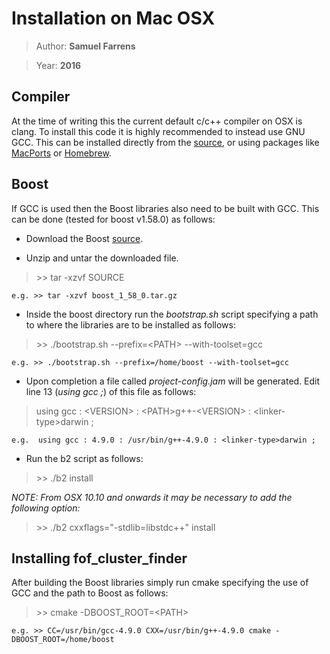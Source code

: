 # Installation on Mac OSX

> Author: **Samuel Farrens**

> Year: **2016**

## Compiler

At the time of writing this the current default c/c++ compiler on OSX is clang. To install this code it is highly recommended to instead use  GNU GCC. This can be installed directly from the <a href="https://gcc.gnu.org/" target="_blank">source</a>, or using packages like <a href="https://www.macports.org/" target="_blank">MacPorts</a> or <a href="http://brew.sh/" target="_blank">Homebrew</a>.

## Boost

If GCC is used then the Boost libraries also need to be built with GCC. This can be done (tested for boost v1.58.0) as follows:

* Download the Boost <a href="http://sourceforge.net/projects/boost/files/boost/1.58.0/boost_1_58_0.tar.gz/download" target="_blank">source</a>.

* Unzip and untar the downloaded file.

> \>> tar -xzvf SOURCE

`e.g. >> tar -xzvf boost_1_58_0.tar.gz`

* Inside the boost directory run the *bootstrap.sh* script specifying a path to where the libraries are to be installed as follows:

> \>> ./bootstrap.sh --prefix=\<PATH\> --with-toolset=gcc

`e.g. >> ./bootstrap.sh --prefix=/home/boost --with-toolset=gcc`

* Upon completion a file called *project-config.jam* will be generated. Edit line 13 (*using gcc ;*) of this file as follows:

> using gcc : \<VERSION\> : \<PATH\>g++-\<VERSION\> : \<linker-type\>darwin ;

`e.g.  using gcc : 4.9.0 : /usr/bin/g++-4.9.0 : <linker-type>darwin ; `

* Run the b2 script as follows:

> \>> ./b2 install

*NOTE: From OSX 10.10 and onwards it may be necessary to add the
following option:*

> \>> ./b2 cxxflags="-stdlib=libstdc++" install


## Installing fof\_cluster\_finder

After building the Boost libraries simply run cmake specifying the use of GCC and the path to Boost as follows:

> \>> cmake -DBOOST_ROOT=\<PATH\>

`e.g. >> CC=/usr/bin/gcc-4.9.0 CXX=/usr/bin/g++-4.9.0 cmake -DBOOST_ROOT=/home/boost`
